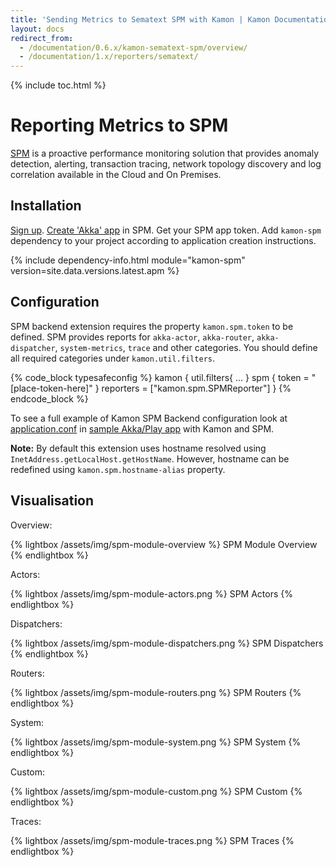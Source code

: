 ```yaml
---
title: 'Sending Metrics to Sematext SPM with Kamon | Kamon Documentation'
layout: docs
redirect_from:
  - /documentation/0.6.x/kamon-sematext-spm/overview/
  - /documentation/1.x/reporters/sematext/
---
```


{% include toc.html %}


Reporting Metrics to SPM
=======================

[SPM] is a proactive performance monitoring solution that provides anomaly detection, alerting, transaction tracing, network topology discovery and log correlation available in the Cloud and On Premises.

Installation
------------

[Sign up]. [Create 'Akka' app] in SPM. Get your SPM app token. Add `kamon-spm` dependency to your project according to application creation instructions.

{% include dependency-info.html module="kamon-spm" version=site.data.versions.latest.apm %}

Configuration
-------------

SPM backend extension requires the property `kamon.spm.token` to be defined. SPM provides reports for `akka-actor`, `akka-router`, `akka-dispatcher`, `system-metrics`, `trace` and other categories. You should define all required categories under `kamon.util.filters`.

{% code_block typesafeconfig %}
  kamon {
    util.filters{
      ...
    }
    spm {
      token = "[place-token-here]"
    }
    reporters = ["kamon.spm.SPMReporter"]
  }
{% endcode_block %}

To see a full example of Kamon SPM Backend configuration look at [application.conf] in [sample Akka/Play app] with Kamon and SPM.

**Note:** By default this extension uses hostname resolved using `InetAddress.getLocalHost.getHostName`. However, hostname can be redefined using `kamon.spm.hostname-alias` property.

Visualisation
-------------

Overview:

{% lightbox /assets/img/spm-module-overview %}
SPM Module Overview
{% endlightbox %}


Actors:

{% lightbox /assets/img/spm-module-actors.png %}
SPM Actors
{% endlightbox %}


Dispatchers:

{% lightbox /assets/img/spm-module-dispatchers.png %}
SPM Dispatchers
{% endlightbox %}

Routers:

{% lightbox /assets/img/spm-module-routers.png %}
SPM Routers
{% endlightbox %}

System:

{% lightbox /assets/img/spm-module-system.png %}
SPM System
{% endlightbox %}

Custom:

{% lightbox /assets/img/spm-module-custom.png %}
SPM Custom
{% endlightbox %}

Traces:

{% lightbox /assets/img/spm-module-traces.png %}
SPM Traces
{% endlightbox %}


[SPM]: http://sematext.com/spm/index.html
[Sign up]: https://apps.sematext.com/users-web/register.do
[Create 'Akka' app]: https://apps.sematext.com/spm-reports/registerApplication.do
[sample Akka/Play app]: https://github.com/sematext/kamon-spm-example
[application.conf]: https://github.com/sematext/kamon-spm-example/blob/master/src/main/resources/application.conf
